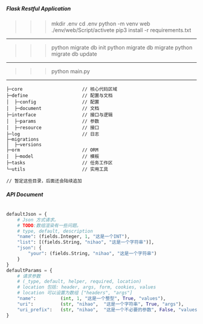 ##### Flask Restful Application


>>> mkdir .env
>>> cd .env
>>> python -m venv web 
>>> ./env/web/Script/activete 
>>> pip3 install -r requirements.txt
---

>>> python migrate db init 
>>> python migrate db migrate 
>>> python migrate db update


--- 

>>> python main.py

--- 
```
├─core                      // 核心代码区域
├─define                    // 配置与文档
│  ├─config                 // 配置
│  ├─document               // 文档
├─interface                 // 接口与逻辑
│  ├─params                 // 参数
│  ├─resource               // 接口
├─log                       // 日志
├─migrations                
│  ├─versions
├─orm                       // ORM
│  ├─model                  // 模板
├─tasks                     // 任务工作区
└─utils                     // 实用工具

// 暂定这些目录，后面还会陆续追加

```
##### API Document
```python

defaultJson = {
    # Json 方式请求。
    # TODO:数组渲染有一些问题。
    # type, default, description
    "name": (fields.Integer, 1, "这是一个INT"),
    "list": [(fields.String, "nihao", "这是一个字符串")],
    "json": {
        "your": (fields.String, "nihao", "这是一个字符串")
    }
}
defaultParams = {
    # 请求参数
    # (_type, default, helper, required, location)
    # location 包括: header, args, form, cookies, values
    # location 可以设置为数组 ["headers", "args"]
    "name":         (int, 1, "这是一个整型", True, "values"),
    "uri":          (str, "nihao",  "这是一个字符串", True, "args"),
    "uri_prefix":   (str, "nihao",  "这是一个不必要的参数", False, "values"),
}

```


